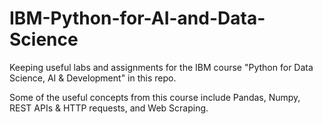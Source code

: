 # IBM-Python-for-AI-and-Data-Science
Keeping useful labs and assignments for the IBM course "Python for Data Science, AI &amp; Development" in this repo.

Some of the useful concepts from this course include Pandas, Numpy, REST APIs &
HTTP requests, and Web Scraping.
